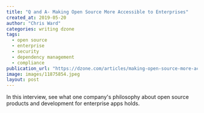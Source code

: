```yaml
---
title: "Q and A- Making Open Source More Accessible to Enterprises"
created_at: 2019-05-20
author: "Chris Ward"
categories: writing dzone
tags: 
  - open source
  - enterprise
  - security
  - dependency management
  - compliance
publication_url: "https://dzone.com/articles/making-open-source-more-accessible-to-enterprises"
image: images/11875854.jpeg
layout: post
---
```

In this interview, see what one company's philosophy about open source products and development for enterprise apps holds.

